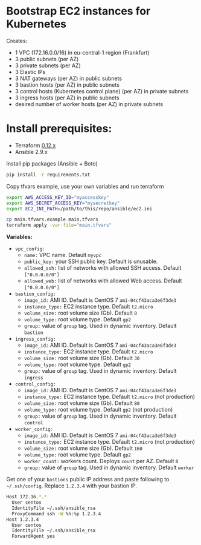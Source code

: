# Bootstrap EC2 instances for Kubernetes

Creates:
  - 1 VPC (172.16.0.0/16) in eu-central-1 region (Frankfurt)
  - 3 public subnets (per AZ)
  - 3 private subnets (per AZ)
  - 3 Elastic IPs
  - 3 NAT gateways (per AZ) in public subnets
  - 3 bastion hosts (per AZ) in public subnets
  - 3 control hosts (Kubernetes control plane) (per AZ) in private subnets
  - 3 ingress hosts (per AZ) in public subnets
  - desired number of worker hosts (per AZ) in private subnets 

# Install prerequisites:
  - Terraform [0.12.x](https://releases.hashicorp.com/terraform/0.12.21/terraform_0.12.21_linux_amd64.zip) 
  - Ansible 2.9.x

Install pip packages (Ansible + Boto)

```sh
pip install -r requirements.txt
```

Copy tfvars example, use your own variables and run terraform

```sh
export AWS_ACCESS_KEY_ID="myaccesskey"
export AWS_SECRET_ACCESS_KEY="mysecretkey"
export EC2_INI_PATH=/path/to/this/repo/ansible/ec2.ini

cp main.tfvars.example main.tfvars
terraform apply -var-file="main.tfvars"
```

**Variables:**
  - `vpc_config:`
    - `name:` VPC name. Default `myvpc`
    - `public_key:` your SSH public key. Default is unusable.
    - `allowed_ssh:` list of networks with allowed SSH access. Default `["0.0.0.0/0"]`
    - `allowed_web:` list of networks with allowed Web access. Default `["0.0.0.0/0"]`
  - `bastion_config:`
    - `image_id:` AMI ID. Default is CentOS 7 `ami-04cf43aca3e6f3de3`
    - `instance_type:` EC2 instance type. Default `t2.micro`
    - `volume_size:` root volume size (Gb). Default `8`
    - `volume_type:` root volume type. Default `gp2`
    - `group:` value of `group` tag. Used in dynamic inventory. Default `bastion`
  - `ingress_config:`
    - `image_id:` AMI ID. Default is CentOS 7 `ami-04cf43aca3e6f3de3`
    - `instance_type:` EC2 instance type. Default `t2.micro`
    - `volume_size:` root volume size (Gb). Default `30`
    - `volume_type:` root volume type. Default `gp2`
    - `group:` value of `group` tag. Used in dynamic inventory. Default `ingress`
  - `control_config:`
    - `image_id:` AMI ID. Default is CentOS 7 `ami-04cf43aca3e6f3de3`
    - `instance_type:` EC2 instance type. Default `t2.micro` (not production)
    - `volume_size:` root volume size (Gb). Default `80`
    - `volume_type:` root volume type. Default `gp2` (not production)
    - `group:` value of `group` tag. Used in dynamic inventory. Default `control`
  - `worker_config:`
    - `image_id:` AMI ID. Default is CentOS 7 `ami-04cf43aca3e6f3de3`
    - `instance_type:` EC2 instance type. Default `t2.micro` (not production)
    - `volume_size:` root volume size (Gb). Default `160`
    - `volume_type:` root volume type. Default `gp2`
    - `worker_count:` workers count. Deploys `count` per AZ. Default `0`
    - `group:` value of `group` tag. Used in dynamic inventory. Default `worker`

Get one of your `bastions` public IP address and paste following to `~/.ssh/config`. Replace `1.2.3.4` with your bastion IP.

```sh
Host 172.16.*.*
  User centos
  IdentityFile ~/.ssh/ansible_rsa
  ProxyCommand ssh -W %h:%p 1.2.3.4
Host 1.2.3.4
  User centos
  IdentityFile ~/.ssh/ansible_rsa
  ForwardAgent yes
```
